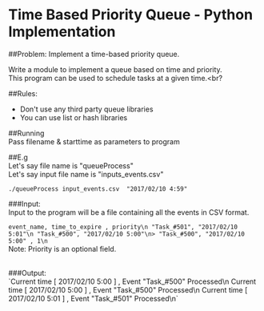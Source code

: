 # Time Based Priority Queue - Python Implementation

##Problem: Implement a time-based priority queue.

Write a module to implement a queue based on time and priority. <br>
This program can be used to schedule tasks at a given time.<br?

##Rules:<br>
- Don't use any third party queue libraries<br>
- You can use list or hash libraries<br>

##Running<br>
Pass filename & starttime as parameters to program<br>


##E.g <br>
Let's say file name is "queueProcess" <br>
Let's say input file name is "inputs_events.csv" <br>

` ./queueProcess input_events.csv  "2017/02/10 4:59" ` <br>

###Input: <br>
Input to the program will be a file containing all the events in CSV format. <br>

`
event_name, time_to_expire , priority\n
"Task_#501", "2017/02/10 5:01"\n
"Task_#500", "2017/02/10 5:00"\n>
"Task_#500", "2017/02/10 5:00" , 1\n
`
<br>
Note: Priority is an optional field.

<br>
###Output:<br>
`Current time [ 2017/02/10 5:00  ] , Event "Task_#500" Processed\n
Current time [ 2017/02/10 5:00  ] , Event "Task_#500" Processed\n
Current time [ 2017/02/10 5:01  ] , Event "Task_#501" Processed\n`


